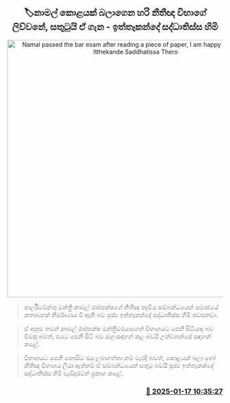 <p align='center'><b><h2 align='center' title='Namal passed the bar exam after reading a piece of paper, I am happy about that - Itthekande Saddhatissa Thero'>🏷නාමල් කොළයක් බලාගෙන හරි නීතීඥ විභාගේ ලිව්වනේ, සතුටුයි ඒ ගැන -  ඉත්තෑකන්දේ සද්ධාතිස්ස හිමි</h2></b></p>
<p align='center'><img src='https://helakuru.sgp1.cdn.digitaloceanspaces.com/esana/images/lib/iththekande.jpg' width='600' alt='Namal passed the bar exam after reading a piece of paper, I am happy about that - Itthekande Saddhatissa Thero'></p>

> පාර්ලිමේන්තු මන්ත්‍රී නාමල් රාජපක්ෂගේ නීතීඥ පදවිය සම්බන්ධයෙන් සමාජයේ කතාබහක් නිර්මාණය වී ඇති බව පූජ්‍ය ඉත්තෑකන්දේ සද්ධාතිස්ස හිමි පවසනවා.

> ඒ අනුව තමන් නාමල් රාජපක්ෂ මන්ත්‍රීවරයාගෙන් විභාගයට පෙනී සිටියාද බව විමසූ බවත්, එයට පෙනී සිටි බව ඔහු සඳහන් කළ බවයි උන්වහන්සේ සඳහන් කළේ.

> විභාගයට පෙනී නොසිට එය ලබාගත්තා නම් වැරදි බවත්, කොළයක් බලා හෝ නීතීඥ විභාගය ලියා ඇත්නම් ඒ සම්බන්ධයෙන් සතුටු බවයි පූජ්‍ය ඉත්තෑකන්දේ සද්ධාතිස්ස හිමි වැඩිදුරටත් ප්‍රකාශ කළේ. 



<h3 align='right'><a href='https://www.helakuru.lk/esana/p/106647/'>📅 2025-01-17 10:35:27</a></h3>
